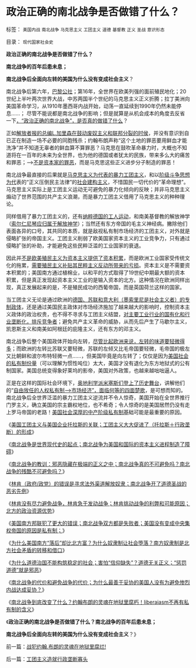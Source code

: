 # 政治正确的南北战争是否做错了什么？

标签： `美国内战` `南北战争` `马克思主义` `工团主义` `道德` `基督教` `正义` `圣战` `意识形态` 

目录： `现代国家社会史`

**政治正确的南北战争是否做错了什么？**

**南北战争的百年后患未息；**

**南北战争后全面向左转的美国为什么没有变成社会主义**？

南北战争后第六年，[巴黎公社](http://hi.baidu.com/darthchn/blog/item/5466a49449f3f7007bf48097.html)；第16年，全世界在欧美列强的面前殖民地化；20世纪上半叶两次世界大战，中苏两国半个世纪的马克思主义正义折腾；拉丁美洲向美国革命学习，从1910年墨西哥内战开始，动荡一直延续到1990年仍然未能停息……；
尽管不能说都是南北战争的影响；但是就算是从机会成本的角度去反省一下[，“政治正确的南北战争”，是否真的做错了什么](../../../2011/3/14/政治正确，道德正确和利益正确.md)？

正如[解放者报的总编L.加里森在鼓动废奴主义和联邦分裂的时侯](../../../2011/5/4/林肯“解放黑奴，轰走黑鬼”.md)，并没有意识到自已正在制造一场不必要的同胞残杀；约翰布朗声称“这个土地的罪恶要用鲜血才能洗净”并不知道无辜者的鲜血算不算罪恶？马克思在鼓吹革命暴力时，大概也不知道将在一百年的未来为全世界，也为他的德国或者犹太的民族，带来多么大的痛苦和罪恶；——>[不是资本家的罪恶](../../../2011/6/17/资本家是最可爱的蠢驴，是消费者最忠实的朋友.md)，而是马克思这些正义进步分子制造的罪恶！

南北战争最直接的后果就是[马克思主义为代表的暴力工团主义](../../../2011/3/18/失业危机＝（前刘易斯拐点＋后刘易斯拐点）.md)，和以[阶级斗争思想为代](../../../2010/12/27/路德新教是与马克思主义完全相反.md)表的“正义压倒民主法律”的[社会建构主义](../../../2011/6/1/社会反馈的系统模型和动乱机理.md)，不惜国民一切代价的“革命理想”。马克思主义实际上是工团主义运动无可避免的暴力化倾向的反映；并非马克思主义煽动了世界范围的共产主义浪潮，而是暴力工团主义借用了马克思主义的种种理论。

同样借用了暴力工团主义的，还有[纳粹德国的工人运动](../../../2010/3/30/俾斯麦：精神信仰强化后的军国主义！.md)，和南美基督教的解放神学（[索尔仁尼琴应归属于解放神学](../../../2010/2/12/个人主义对哲学的实证基础的变化.md)）；当然还有东方帝国的毛主义神经病。撇除他们表面各异的口号，其共同的本质，就是敌视私有制市场经济的工团主义，对外就是侵略扩张的帝国主义。工团主义削弱了欧美国家资本主义的工业竞争力，只有通过侵略扩张的补助，才能避免这些民粹泛滥的工业国家的衰退。

因此并[不是欧美殖民主义为资本主义提供了资本积累](../../../2011/5/24/殖民主义和资本积累，无助于欧洲资本主义.md)，而是欧洲工业国家受传统文化的拖累，[需要殖民主义补贴其民粹主义反动所带来的亏损](../../../2010/10/27/民族主义是欧洲资本主义诞生的必要条件.md)。资本主义是不需要资本积累的；美国南方通过植棉业，以和平的方式取得了19世纪中期最大额的资本积累，但是真正发现起资本主义工业的是输入资本的北方。这种情况在欧洲同样出现，真正发展起来的是，不是殖民成功的西葡帝国，而是英国荷兰这样的国家。

当工团主义无论是通过欧洲的[德国、苏联和意大利（墨索里尼是社会主义者）的专制政体](../../../2010/7/10/中国传统愤青崇拜德国纳粹.md)，还是通过美国民主政体对市场经济施加了越来越大的影响时，控制资本主义政体的政治权贵，也不得不寻求与工团主义结盟，[对主要工业行业的国有化和行业垄断化，排斥竞争者](../../../2010/11/20/计划经济中的国企和行政垄断.md)；避免共产主义革命的威胁，从而先后产生了马歇尔主义，凯恩斯主义和南美如阿根廷的庇隆主义，还有东方的邓主义。

南北战争后整个美国政体开始向左转，[尽管比起欧洲来说，左转的味道要轻微得多](../../../2010/10/28/二战是市场经济“反民族主义”战争.md)；而欧洲的左转比苏联又要轻微，苏联的左倾又比毛帝国要轻微，毛帝国的极左又比朝鲜和波尔布特轻微一点……，但美国毕竟是向左转了；仅仅是因为[美国社会的私有制份量](../../../2010/9/18/武装到牙齿的美国是不可能被征服的.md)（可以理解为惯性吨位）太大，美国才没有退化为东方地狱式的公有制国家。美国总统变得象好莱坞的影帝，美国对外政策，也越来越咄咄逼人。

正是在这样的国际社会环境下，[奥地利学派米塞斯们登上了历史舞台](../../../2010/3/7/Individualism（个体价值）不宜混同个人主义.md)，讲解他们的“[自由放任的人权私有制——>市场经济”，面临何等的四面楚歌](../../../2010/1/21/奥地利学派，孤独的自由战士.md)，是可想而知的。南北战争后全世界泛滥的暴力工团主义逆流并不令人惊奇，美国开始在全世界推行门罗主义，确立美国的宗主霸权地位，也不希奇；令人惊奇的是美国居然仍没有走上罗马帝国的老路！[美国社会深厚的中产阶级私有制基](../../../2009/7/28/美国资产阶级实用主义反动哲学.md)础可能是最重要的原因。

《[美国工团主义与美国企业托拉斯的关联；工团主义大大促进了（托拉斯＋行政垄断）的形成](../../../2011/7/6/美国工团主义造就垄断以后《反托拉斯法》.md)》

《[南北战争是世界现代史的起点；南北战争为美国和国际的资本主义进程制造了障碍](../../../2011/7/6/南北战争是世界现代史的起点.md)》

《[南北战争的教训：邪恶隐藏在极端的正义之中；南北战争真的不可避免吗？南北战争的残酷不可避免吗？](../../../2011/7/6/南北战争！邪恶隐藏在绝对的正义中!.md)》

《[林肯（政府/政党）的错误是寻求法外渠道解放奴隶；南北战争开了道德圣战的恶劣先例](../../../2011/7/7/南北战争揭开了现代道德圣战的潘多拉魔盒.md)》

《[林肯没有尽力避免战争，林肯急于发动战争；林肯挑动战争的利弊和可能原因；北方的政治资源优势](../../../2011/7/7/林肯没有尽力避免战争，林肯急于发动战争的利弊和原因.md)》

《[美国南方邦联犯了更大的错误；南北战争双方都是失败者；美国没有变成中央集权帝国的原因是私有制；](../../../2011/7/7/南北战争双方都是失败者；战争没有绝对必要性.md)》

《[为什么美国南方“落后”却比北方富？为什么奴隶制让社会堕落？南方奴隶制是北方社会矛盾的转移和借口](../../../2011/7/8/南方奴隶制是北方社会矛盾的转移和道德借口.md)》

《[为什么道德治国不能构筑稳定的社会；害怕“信仰缺失”？道德无关正义；“惩罚道德”就是邪恶](../../../2011/7/8/南北战争无关正义；“惩罚道德”就是邪恶.md)》

《[南北战争的代价和避免战争的代价；为什么最善于妥协的美国人没有为避免惨烈内战达成妥协？](../../../2011/7/9/南北战争的代价和妥协的对价.md)》

《[南北战争到底改变了什么？约翰布朗的灵魂在地狱里腐朽！liberaiasm不再有私有制的含义](../../../2011/7/9/战犯约翰.布朗的灵魂在地狱里腐烂!.md)》

《**政治正确的南北战争是否做错了什么？南北战争的百年后患未息；**

**南北战争后全面向左转的美国为什么没有变成社会主义**？》

前一篇：[战犯约翰.布朗的灵魂在地狱里腐烂!](../../../2011/7/9/战犯约翰.布朗的灵魂在地狱里腐烂!.md)

后一篇：[工团主义造就行政垄断寡头](../../../2011/7/10/工团主义造就行政垄断寡头.md)